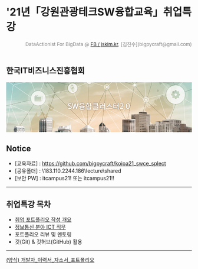 #  '21년「강원관광테크SW융합교육」취업특강

<div align='right'><font size=2 color='gray'>DataActionist For BigData @ <font color='blue'><a href='https://www.facebook.com/jskim.kr'>FB / jskim.kr</a></font>, [김진수](bigpycraft@gmail.com)</font></div>
<br>

## 한국IT비즈니스진흥협회

<img src="./images/edu_introduce_01.png">

## Notice 
- [교육자료] : https://github.com/bigpycraft/koipa21_swce_splect
- [공유폴더] : \183.110.2244.186\lecture\shared
- [보안 PW] : itcampus21! 또는 itcampus21!!

<hr>

## 취업특강 목차
- [취업 포트폴리오 작성 개요][Lect-1]
- [정보통신 분야 ICT 직무][Lect-2]
- 포트폴리오 리뷰 및 멘토링
- 깃(Git) & 깃허브(GitHub) 활용

<hr>

[(양식) 개발자_이력서_자소서_포트폴리오][Form-1]


[Form-1]: ./sample/docu_form_01.pdf                  "Go Form-1"
[Lect-1]: ./special_lect/SW융합교육_특강1.pdf                  "Go Lect-1"
[Lect-2]: ./special_lect/SW융합교육_특강2.pdf                  "Go Lect-2"
[Lect-3]: ./special_lect/SW융합교육_특강3.pdf                  "Go Lect-3"
[Lect-4]: ./special_lect/SW융합교육_특강4.pdf                  "Go Lect-4"

